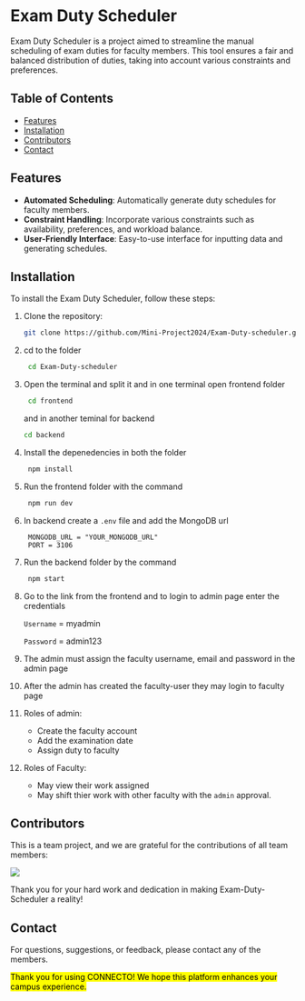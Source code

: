 # Exam Duty Scheduler

Exam Duty Scheduler is a project aimed to streamline the manual scheduling of exam duties for faculty members. This tool ensures a fair and balanced distribution of duties, taking into account various constraints and preferences.

## Table of Contents

- [Features](#features)
- [Installation](#installation)
- [Contributors](#contributors)
- [Contact](#contact)

## Features

- **Automated Scheduling**: Automatically generate duty schedules for faculty members.
- **Constraint Handling**: Incorporate various constraints such as availability, preferences, and workload balance.
- **User-Friendly Interface**: Easy-to-use interface for inputting data and generating schedules.

## Installation

To install the Exam Duty Scheduler, follow these steps:

1. Clone the repository:
   ```bash
   git clone https://github.com/Mini-Project2024/Exam-Duty-scheduler.git
    ```
2. cd to the folder
   ```bash
    cd Exam-Duty-scheduler
   ```
3. Open the terminal and split it and in one terminal open frontend folder
   ```bash
    cd frontend
   ```
   and in another teminal for backend
   ```bash
   cd backend
   ```
4. Install the depenedencies in both the folder
   ```bash
    npm install
   ```
5. Run the frontend folder with the command
   ```bash
    npm run dev
   ```
6. In backend create a `.env` file and add the MongoDB url
   ```
    MONGODB_URL = "YOUR_MONGODB_URL"
    PORT = 3106
   ```
7. Run the backend folder by the command
   ```bash
    npm start
   ```
8. Go to the link from the frontend and to login to admin page enter the credentials
   
   `Username` = myadmin
   
   `Password` = admin123
10. The admin must assign the faculty username, email and password in the admin page
11. After the admin has created the faculty-user they may login to faculty page
12. Roles of admin:
    + Create the faculty account
    + Add the examination date
    + Assign duty to faculty
13. Roles of Faculty:
    + May view their work assigned
    + May shift thier work with other faculty with the `admin` approval.

## Contributors

This is a team project, and we are grateful for the contributions of all team members:

<a href="https://github.com/Mini-Project2024/Exam-Duty-scheduler/graphs/contributors">
  <img src="https://contrib.rocks/image?repo=Mini-Project2024/Exam-Duty-scheduler&nocache=1" />
</a>



Thank you for your hard work and dedication in making Exam-Duty-Scheduler a reality!

## Contact

For questions, suggestions, or feedback, please contact any of the members.

<mark>Thank you for using CONNECTO! We hope this platform enhances your campus experience.</mark>

